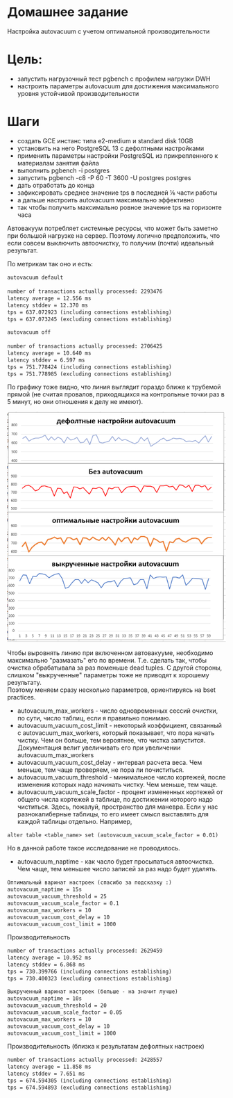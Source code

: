 # Домашнее задание

Настройка autovacuum с учетом оптимальной производительности
# Цель: 
* запустить нагрузочный тест pgbench с профилем нагрузки DWH
* настроить параметры autovacuum для достижения максимального уровня устойчивой производительности

# Шаги
* создать GCE инстанс типа e2-medium и standard disk 10GB
* установить на него PostgreSQL 13 с дефолтными настройками
* применить параметры настройки PostgreSQL из прикрепленного к материалам занятия файла
* выполнить pgbench -i postgres
* запустить pgbench -c8 -P 60 -T 3600 -U postgres postgres
* дать отработать до конца
* зафиксировать среднее значение tps в последней ⅙ части работы
* а дальше настроить autovacuum максимально эффективно
* так чтобы получить максимально ровное значение tps на горизонте часа

Автовакуум потребляет системные ресурсы, что может быть заметно при большой нагрузке на сервер.
Поэтому логично предположить, что если совсем выключить автоочистку, то получим (почти) идеальный результат.   

По метрикам так оно и есть:
```
autovacuum default 

number of transactions actually processed: 2293476
latency average = 12.556 ms
latency stddev = 12.370 ms
tps = 637.072923 (including connections establishing)
tps = 637.073245 (excluding connections establishing)
```
```
autovacuum off 

number of transactions actually processed: 2706425
latency average = 10.640 ms
latency stddev = 6.597 ms
tps = 751.778424 (including connections establishing)
tps = 751.778985 (excluding connections establishing)
```

По графику тоже видно, что линия выглядит гораздо ближе к трубемой прямой (не считая провалов, приходящихся на контрольные точки раз в 5 минут, но они отношения к делу не имеют).

![Графики](diags.png?raw=true "Графики")

Чтобы выровнять линию при включенном автовакууме, необходимо максимально "размазать" его по времени. Т.е. сделать так, чтобы очистка обрабатывала за раз поменьше dead tuples. С другой стороны, слишком "выкрученные" параметры тоже не приводят к хорошему результату.  
Поэтому меняем сразу несколько параметров, ориентируясь на bset practices. 

* autovacuum_max_workers - число одновременных сессий очистки, по сути, число таблиц, если я правильно понимаю. 
* autovacuum_vacuum_cost_limit - некоторый коэффициент, связанный с autovacuum_max_workers, который показывает, что пора начать чистку. Чем он больше, тем вероятнее, что чистка запустится. Документация велит увеличивать его при увеличении autovacuum_max_workers
* autovacuum_vacuum_cost_delay - интервал расчета веса. Чем меньше, тем чаще проверяем, не пора ли почиститься.
* autovacuum_vacuum_threshold - минимальное число кортежей, после изменения которых надо начинать чистку. Чем меньше, тем чаще.
* autovacuum_vacuum_scale_factor - процент измененных кортежей от общего числа кортежей в таблице, по достижении которого надо чиститься. Здесь, пожалуй, пространство для маневра. Если у нас разнокалиберные таблицы, то его имеет смысл выставлять для каждой таблицы отдельно. Например,
```
alter table <table_name> set (autovacuum_vacuum_scale_factor = 0.01)
```
Но в данной работе такое исследование не проводилось.
* autovacuum_naptime - как часло будет просыпаться автоочистка. Чем чаще, тем меньшее число записей за раз надо будет удалять.

```
Оптимальный варинат настроек (спасибо за подсказку :)
autovacuum_naptime = 15s
autovacuum_vacuum_threshold = 25
autovacuum_vacuum_scale_factor = 0.1
autovacuum_max_workers = 10
autovacuum_vacuum_cost_delay = 10
autovacuum_vacuum_cost_limit = 1000
```

Производительность
```
number of transactions actually processed: 2629459
latency average = 10.952 ms
latency stddev = 6.868 ms
tps = 730.399766 (including connections establishing)
tps = 730.400323 (excluding connections establishing)
```

```
Выкрученный варинат настроек (больше - на значит лучше)
autovacuum_naptime = 10s
autovacuum_vacuum_threshold = 20
autovacuum_vacuum_scale_factor = 0.05
autovacuum_max_workers = 10
autovacuum_vacuum_cost_delay = 10
autovacuum_vacuum_cost_limit = 1000
```

Производительность (близка к результатам дефолтных настроек)
```
number of transactions actually processed: 2428557
latency average = 11.858 ms
latency stddev = 7.651 ms
tps = 674.594305 (including connections establishing)
tps = 674.594893 (excluding connections establishing)
```


